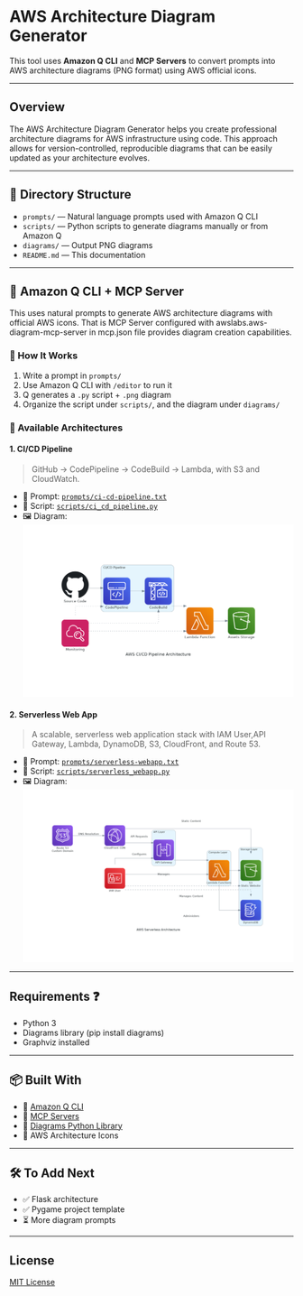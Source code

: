 # AWS Architecture Diagram Generator

This tool uses **Amazon Q CLI** and **MCP Servers** to convert prompts into AWS architecture diagrams (PNG format) using AWS official icons.

---
## Overview

The AWS Architecture Diagram Generator helps you create professional architecture diagrams for AWS infrastructure using code. This approach allows for version-controlled, reproducible diagrams that can be easily updated as your architecture evolves.

---

## 📁 Directory Structure

- `prompts/` — Natural language prompts used with Amazon Q CLI
- `scripts/` — Python scripts to generate diagrams manually or from Amazon Q
- `diagrams/` — Output PNG diagrams
- `README.md` — This documentation

---

## 🧠 Amazon Q CLI + MCP Server

This uses natural prompts to generate AWS architecture diagrams with official AWS icons. That is MCP Server configured with awslabs.aws-diagram-mcp-server in mcp.json file provides diagram creation capabilities.

### 🔄 How It Works

1. Write a prompt in `prompts/`
2. Use Amazon Q CLI with `/editor` to run it
3. Q generates a `.py` script + `.png` diagram
4. Organize the script under `scripts/`, and the diagram under `diagrams/`

### 📌 Available Architectures

#### 1. CI/CD Pipeline

> GitHub → CodePipeline → CodeBuild → Lambda, with S3 and CloudWatch.

- 📜 Prompt: [`prompts/ci-cd-pipeline.txt`](./prompts/ci-cd-pipeline.txt)  
- 🧠 Script: [`scripts/ci_cd_pipeline.py`](./scripts/ci_cd_pipeline.py)  
- 🖼️ Diagram:  
  ![CI/CD Pipeline](./diagrams/cicd_pipeline_architecture.png)

#### 2. Serverless Web App

> A scalable, serverless web application stack with IAM User,API Gateway, Lambda, DynamoDB, S3, CloudFront, and Route 53.

- 📜 Prompt: [`prompts/serverless-webapp.txt`](./prompts/serverless-webapp.txt)  
- 🧠 Script: [`scripts/serverless_webapp.py`](./scripts/serverless_webapp.py)  
- 🖼️ Diagram:  
  ![Serverless Web App](./diagrams/serverless_architecture.png)

---

## Requirements ❓
- Python 3
- Diagrams library (pip install diagrams)
- Graphviz installed

---

## 📦 Built With

- 🧠 [Amazon Q CLI](https://aws.amazon.com/q/)
- 🔌 [MCP Servers](https://github.com/awslabs/aws-diagram-mcp-server)
- 🐍 [Diagrams Python Library](https://diagrams.mingrammer.com/)
- 🎨 AWS Architecture Icons

---

## 🛠️ To Add Next

- ✅ Flask architecture
- ✅ Pygame project template
- ⏳ More diagram prompts

---

## License

[MIT License](LICENSE)
